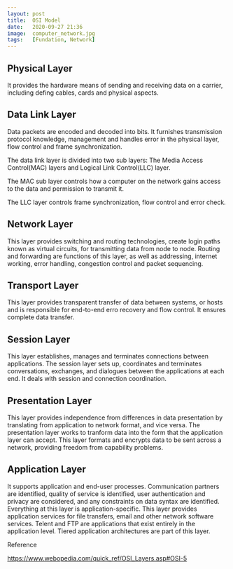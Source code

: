 ```yaml
---
layout: post
title:  OSI Model
date:   2020-09-27 21:36
image:  computer_network.jpg
tags:   [Fundation, Network]
---
```


## Physical Layer

It provides the hardware means of sending and receiving data on a carrier, including defing cables, cards and physical aspects.

## Data Link Layer

Data packets are encoded and decoded into bits. It furnishes transmission protocol knowledge, management and handles error in the physical layer, flow control and frame synchronization.

The data link layer is divided into two sub layers: The Media Access Control(MAC) layers and Logical Link Control(LLC) layer. 

The MAC sub layer controls how a computer on the network gains access to the data and permission to transmit it. 

The LLC layer controls frame synchronization, flow control and error check.

## Network Layer

This layer provides switching and routing technologies, create login paths known as virtual circuits, for transmitting data from node to node. Routing and forwarding are functions of this layer, as well as addressing, internet working, error handling, congestion control and packet sequencing. 

## Transport Layer

This layer provides transparent transfer of data between systems, or hosts and is responsible for end-to-end erro recovery and flow control. It ensures complete data transfer. 

## Session Layer

This layer establishes, manages and terminates connections between applications. The session layer sets up, coordinates and terminates conversations, exchanges, and dialogues between the applications at each end. It deals with session and connection coordination. 

## Presentation Layer

This layer provides independence from differences in data presentation by translating from application to network format, and vice versa. The presentation layer works to tranform data into the form that the application layer can accept. This layer formats and encrypts data to be sent across a network, providing freedom from capability problems.

## Application Layer

It supports application and end-user processes. Communication partners are identified, quality of service is identified, user authentication and privacy are considered, and any constraints on data syntax are identified. Everything at this layer is application-specific. This layer provides application services for file transfers, email and other network software services. Telent and FTP are applications that exist entirely in the application level. Tiered application architectures are part of this layer.

Reference

<https://www.webopedia.com/quick_ref/OSI_Layers.asp#OSI-5>




